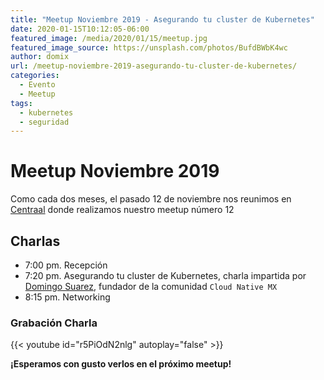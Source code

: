 ```yaml
---
title: "Meetup Noviembre 2019 - Asegurando tu cluster de Kubernetes"
date: 2020-01-15T10:12:05-06:00
featured_image: /media/2020/01/15/meetup.jpg
featured_image_source: https://unsplash.com/photos/BufdBWbK4wc
author: domix
url: /meetup-noviembre-2019-asegurando-tu-cluster-de-kubernetes/
categories:
  - Evento
  - Meetup
tags:
  - kubernetes
  - seguridad
---
```


# Meetup Noviembre 2019

Como cada dos meses, el pasado 12 de noviembre nos reunimos en [Centraal][01] donde realizamos nuestro meetup número 12


## Charlas

* 7:00 pm. Recepción
* 7:20 pm. Asegurando tu cluster de Kubernetes, charla impartida por [Domingo Suarez][02], fundador de la comunidad `Cloud Native MX`
* 8:15 pm. Networking


<!--
### Material de la charla


#### Presentación

De puede descargar el material desde [este repositorio en GitHub.][03]
-->

### Grabación Charla

{{< youtube id="r5PiOdN2nlg" autoplay="false" >}}





**¡Esperamos con gusto verlos en el próximo meetup!**

[01]: http://centraal.com/
[02]: https://twitter.com/domix "Domingo Suarez en Twitter"
